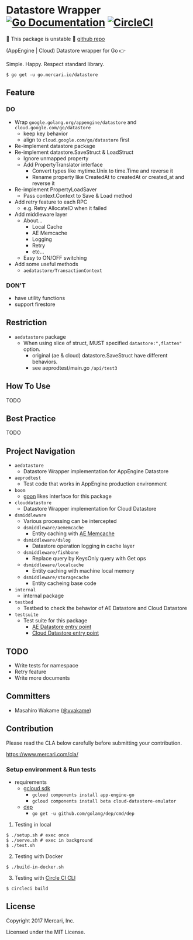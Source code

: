 # Datastore Wrapper [![Go Documentation](http://img.shields.io/badge/go-documentation-blue.svg?style=flat-square)][godoc] [![CircleCI](https://circleci.com/gh/mercari/datastore.svg?style=svg)][circleci]

[godoc]: https://godoc.org/go.mercari.io/datastore
[circleci]: https://circleci.com/gh/mercari/datastore

:construction: This package is unstable :construction: [github repo](https://github.com/mercari/datastore)

(AppEngine | Cloud) Datastore wrapper for Go 👉

Simple.
Happy.
Respect standard library.

```
$ go get -u go.mercari.io/datastore
```

## Feature

### DO

* Wrap `google.golang.org/appengine/datastore` and `cloud.google.com/go/datastore`
    * keep key behavior
    * align to `cloud.google.com/go/datastore` first
* Re-implement datastore package
* Re-implement datastore.SaveStruct & LoadStruct
    * Ignore unmapped property
    * Add PropertyTranslator interface
        * Convert types like mytime.Unix to time.Time and reverse it
        * Rename property like CreatedAt to createdAt or created_at and reverse it
* Re-implement PropertyLoadSaver
    * Pass context.Context to Save & Load method
* Add retry feature to each RPC
    * e.g. Retry AllocateID when it failed
* Add middleware layer
    * About...
        * Local Cache
        * AE Memcache
        * Logging
        * Retry
        * etc...
    * Easy to ON/OFF switching
* Add some useful methods
    * `aedatastore/TransactionContext`

### DON'T

* have utility functions
* support firestore

## Restriction

* `aedatastore` package
    * When using slice of struct, MUST specified `datastore:",flatten"` option.
        * original (ae & cloud) datastore.SaveStruct have different behaviors.
        * see aeprodtest/main.go `/api/test3`

## How To Use

TODO

## Best Practice

TODO

## Project Navigation

* `aedatastore`
    * Datastore Wrapper implementation for AppEngine Datastore
* `aeprodtest`
    * Test code that works in AppEngine production environment
* `boom`
    * [goon](https://github.com/mjibson/goon) likes interface for this package
* `clouddatastore`
    * Datastore Wrapper implementation for Cloud Datastore
* `dsmiddleware`
    * Various processing can be intercepted
    * `dsmiddleware/aememcache`
        * Entity caching with [AE Memcache](https://cloud.google.com/appengine/docs/standard/go/memcache/using)
    * `dsmiddleware/dslog`
        * Datastore operation logging in cache layer
    * `dsmiddleware/fishbone`
        * Replace query by KeysOnly query with Get ops
    * `dsmiddleware/localcache`
        * Entity caching with machine local memory
    * `dsmiddleware/storagecache`
        * Entity cacheing base code
* `internal`
    * internal package
* `testbed`
    * Testbed to check the behavior of AE Datastore and Cloud Datastore
* `testsuite`
    * Test suite for this package
        * [AE Datastore entry point](https://github.com/mercari/datastore/blob/master/aedatastore/testsuite_test.go)
        * [Cloud Datastore entry point](https://github.com/mercari/datastore/blob/master/clouddatastore/testsuite_test.go)

## TODO

* Write tests for namespace
* Retry feature
* Write more documents

## Committers

 * Masahiro Wakame ([@vvakame](https://github.com/vvakame))

## Contribution

Please read the CLA below carefully before submitting your contribution.

https://www.mercari.com/cla/

### Setup environment & Run tests

* requirements
    * [gcloud sdk](https://cloud.google.com/sdk/docs/quickstarts)
        * `gcloud components install app-engine-go`
        * `gcloud components install beta cloud-datastore-emulator`
    * [dep](github.com/golang/dep)
        * `go get -u github.com/golang/dep/cmd/dep`

1. Testing in local

```
$ ./setup.sh # exec once
$ ./serve.sh # exec in background
$ ./test.sh
```

2. Testing with Docker

```
$ ./build-in-docker.sh
```

3. Testing with [Circle CI CLI](https://circleci.com/docs/2.0/local-jobs/)

```
$ circleci build
```

## License

Copyright 2017 Mercari, Inc.

Licensed under the MIT License.
